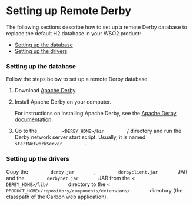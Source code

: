 # Setting up Remote Derby

The following sections describe how to set up a remote Derby database to
replace the default H2 database in your WSO2 product:

-   [Setting up the
    database](#SettingupRemoteDerby-Settingupthedatabase)
-   [Setting up the drivers](#SettingupRemoteDerby-Settingupthedrivers)

### Setting up the database

Follow the steps below to set up a remote Derby database.

1.  Download [Apache
    Derby](http://apache.mesi.com.ar/db/derby/db-derby-10.8.2.2/).
2.  Install Apache Derby on your computer.

    For instructions on installing Apache Derby, see the [Apache Derby
    documentation](http://db.apache.org/derby/manuals/).

3.  Go to the `          <DERBY_HOME>/bin         ` / directory and run
    the Derby network server start script. Usually, it is named
    `          startNetworkServer         ` .

### Setting up the drivers

Copy the `         derby.jar        ` ,
`         derbyclient.jar        ` JAR and the
`         derbynet.jar        ` JAR from the \<
`         DERBY_HOME>/lib/        ` directory to the \<
`         PRODUCT_HOME>/repository/components/extensions/        `
directory (the classpath of the Carbon web application).
